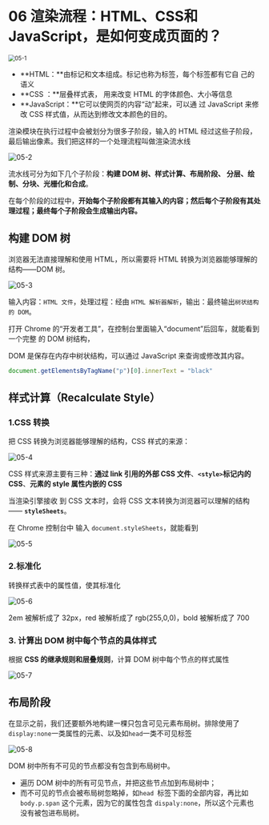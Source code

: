 # 06 渲染流程：HTML、CSS和JavaScript，是如何变成页面的？

<img src="img/05/05-1.png" alt="05-1" style="zoom:80%;" />

- **HTML：**由标记和文本组成。标记也称为标签，每个标签都有它自 己的语义
- **CSS ：**层叠样式表， 用来改变 HTML 的字体颜色、大小等信息
- **JavaScript：**它可以使网页的内容“动”起来，可以通 过 JavaScript 来修改 CSS 样式值，从而达到修改文本颜色的目的。

渲染模块在执行过程中会被划分为很多子阶段，输入的 HTML 经过这些子阶段，最后输出像素。我们把这样的一个处理流程叫做渲染流水线

![05-2](img/05/05-2.png)

流水线可分为如下几个子阶段：**构建 DOM 树、样式计算、布局阶段、 分层、绘制、分块、光栅化和合成**。

在每个阶段的过程中，**开始每个子阶段都有其输入的内容；然后每个子阶段有其处理过程；最终每个子阶段会生成输出内容。**

## 构建 DOM 树

浏览器无法直接理解和使用 HTML，所以需要将 HTML 转换为浏览器能够理解的结构——DOM 树。

![05-3](img/05/05-3.png)

输入内容：`HTML 文件`，处理过程：经由 `HTML 解析器解析`，输出：最终输出`树状结构的 DOM`。

打开 Chrome 的“开发者工具”，在控制台里面输入“document”后回车，就能看到一个完整 的 DOM 树结构，

DOM 是保存在内存中树状结构，可以通过 JavaScript 来查询或修改其内容。

```javascript
document.getElementsByTagName("p")[0].innerText = "black"
```

## 样式计算（Recalculate Style）

### 1.CSS 转换

把 CSS 转换为浏览器能够理解的结构，CSS 样式的来源：

![05-4](img/05/05-4.png)

CSS 样式来源主要有三种：**通过 link 引用的外部 CSS 文件**、**`<style>`标记内的 CSS**、**元素的 style 属性内嵌的 CSS**

当渲染引擎接收 到 CSS 文本时，会将 CSS 文本转换为浏览器可以理解的结构—— **`styleSheets`**。

在 Chrome 控制台中 输入 `document.styleSheets`，就能看到

![05-5](img/05/05-5.png)

 ### 2.标准化

转换样式表中的属性值，使其标准化

![05-6](img/05/05-6.png)

2em 被解析成了 32px，red 被解析成了 rgb(255,0,0)，bold 被解析成了 700

### 3. 计算出 DOM 树中每个节点的具体样式

根据 **CSS 的继承规则和层叠规则**，计算 DOM 树中每个节点的样式属性

![05-7](img/05/05-7.png)

## 布局阶段

在显示之前，我们还要额外地构建一棵只包含可见元素布局树。排除使用了`display:none`一类属性的元素、以及如`head`一类不可见标签

![05-8](img/05/05-8.png)

DOM 树中所有不可见的节点都没有包含到布局树中。

- 遍历 DOM 树中的所有可见节点，并把这些节点加到布局树中；
- 而不可见的节点会被布局树忽略掉，如`head `标签下面的全部内容，再比如 `body.p.span` 这个元素，因为它的属性包含 `dispaly:none`，所以这个元素也没有被包进布局树。









